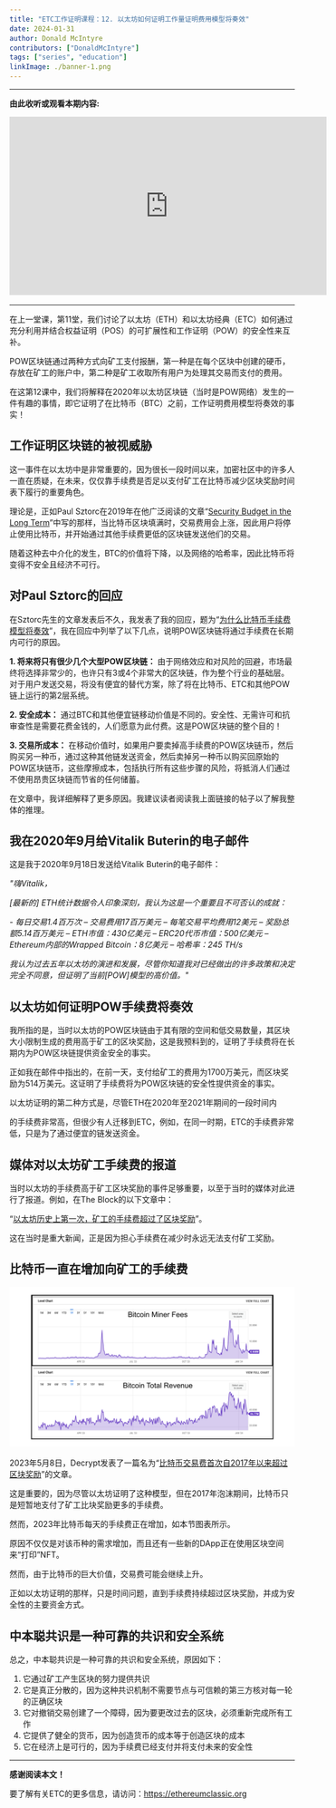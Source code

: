 ```yaml
---
title: "ETC工作证明课程：12. 以太坊如何证明工作量证明费用模型将奏效"
date: 2024-01-31
author: Donald McIntyre
contributors: ["DonaldMcIntyre"]
tags: ["series", "education"]
linkImage: ./banner-1.png
---
```


---
**由此收听或观看本期内容:**

<iframe width="560" height="315" src="https://www.youtube.com/embed/XdORWyiTKhs?si=azLA-atOpaYUbt3M" title="YouTube video player" frameborder="0" allow="accelerometer; autoplay; clipboard-write; encrypted-media; gyroscope; picture-in-picture; web-share" allowfullscreen></iframe>

---

在上一堂课，第11堂，我们讨论了以太坊（ETH）和以太坊经典（ETC）如何通过充分利用并结合权益证明（POS）的可扩展性和工作证明（POW）的安全性来互补。

POW区块链通过两种方式向矿工支付报酬，第一种是在每个区块中创建的硬币，存放在矿工的账户中，第二种是矿工收取所有用户为处理其交易而支付的费用。

在这第12课中，我们将解释在2020年以太坊区块链（当时是POW网络）发生的一件有趣的事情，即它证明了在比特币（BTC）之前，工作证明费用模型将奏效的事实！

## 工作证明区块链的被视威胁

这一事件在以太坊中是非常重要的，因为很长一段时间以来，加密社区中的许多人一直在质疑，在未来，仅仅靠手续费是否足以支付矿工在比特币减少区块奖励时间表下履行的重要角色。

理论是，正如Paul Sztorc在2019年在他广泛阅读的文章“[Security Budget in the Long Term](http://www.truthcoin.info/blog/security-budget/)”中写的那样，当比特币区块填满时，交易费用会上涨，因此用户将停止使用比特币，并开始通过其他手续费更低的区块链发送他们的交易。

随着这种去中介化的发生，BTC的价值将下降，以及网络的哈希率，因此比特币将变得不安全且经济不可行。

## 对Paul Sztorc的回应

在Sztorc先生的文章发表后不久，我发表了我的回应，题为“[为什么比特币手续费模型将奏效](https://etherplan.com/2019/05/17/why-the-bitcoin-fee-model-will-work/7587/)”，我在回应中列举了以下几点，说明POW区块链将通过手续费在长期内可行的原因。

**1. 将来将只有很少几个大型POW区块链：** 由于网络效应和对风险的回避，市场最终将选择非常少的，也许只有3或4个非常大的区块链，作为整个行业的基础层。对于用户发送交易，将没有便宜的替代方案，除了将在比特币、ETC和其他POW链上运行的第2层系统。

**2. 安全成本：** 通过BTC和其他便宜链移动价值是不同的。安全性、无需许可和抗审查性是需要花费金钱的，人们愿意为此付费。这是POW区块链的整个目的！

**3. 交易所成本：** 在移动价值时，如果用户要卖掉高手续费的POW区块链币，然后购买另一种币，通过这种其他链发送资金，然后卖掉另一种币以购买回原始的POW区块链币，这些摩擦成本，包括执行所有这些步骤的风险，将抵消人们通过不使用昂贵区块链而节省的任何储蓄。

在文章中，我详细解释了更多原因。我建议读者阅读我上面链接的帖子以了解我整体的推理。

## 我在2020年9月给Vitalik Buterin的电子邮件

这是我于2020年9月18日发送给Vitalik Buterin的电子邮件：

*"嗨Vitalik，*

*[最新的] ETH统计数据令人印象深刻，我认为这是一个重要且不可否认的成就：*

*- 每日交易1.4百万次*
*– 交易费用17百万美元*
*– 每笔交易平均费用12美元*
*– 奖励总额5.14百万美元*
*– ETH市值：430亿美元*
*– ERC20代币市值：500亿美元*
*– Ethereum内部的Wrapped Bitcoin：8亿美元*
*– 哈希率：245 TH/s*

*我认为过去五年以太坊的演进和发展，尽管你知道我对已经做出的许多政策和决定完全不同意，但证明了当前[POW]模型的高价值。"*

## 以太坊如何证明POW手续费将奏效

我所指的是，当时以太坊的POW区块链由于其有限的空间和低交易数量，其区块大小限制生成的费用高于矿工的区块奖励，这是我预料到的，证明了手续费将在长期内为POW区块链提供资金安全的事实。

正如我在邮件中指出的，在前一天，支付给矿工的费用为1700万美元，而区块奖励为514万美元。这证明了手续费将为POW区块链的安全性提供资金的事实。

以太坊证明的第二种方式是，尽管ETH在2020年至2021年期间的一段时间内

的手续费非常高，但很少有人迁移到ETC，例如，在同一时期，ETC的手续费非常低，只是为了通过便宜的链发送资金。

## 媒体对以太坊矿工手续费的报道

当时以太坊的手续费高于矿工区块奖励的事件足够重要，以至于当时的媒体对此进行了报道。例如，在The Block的以下文章中：

“[以太坊历史上第一次，矿工的手续费超过了区块奖励](https://finance.yahoo.com/news/first-time-ethereum-history-miners-125143799.html)”。

这在当时是重大新闻，正是因为担心手续费在减少时永远无法支付矿工奖励。

## 比特币一直在增加向矿工的手续费

![](1.png)

2023年5月8日，Decrypt发表了一篇名为“[比特币交易费首次自2017年以来超过区块奖励](https://decrypt.co/139345/bitcoin-transaction-fees-surpass-block-rewards)”的文章。

这是重要的，因为尽管以太坊证明了这种模型，但在2017年泡沫期间，比特币只是短暂地支付了矿工比块奖励更多的手续费。

然而，2023年比特币每天的手续费正在增加，如本节图表所示。

原因不仅仅是对该币种的需求增加，而且还有一些新的DApp正在使用区块空间来“打印”NFT。

然而，由于比特币的巨大价值，交易费可能会继续上升。

正如以太坊证明的那样，只是时间问题，直到手续费持续超过区块奖励，并成为安全性的主要资金方式。

## 中本聪共识是一种可靠的共识和安全系统

总之，中本聪共识是一种可靠的共识和安全系统，原因如下：

1. 它通过矿工产生区块的努力提供共识
2. 它是真正分散的，因为这种共识机制不需要节点与可信赖的第三方核对每一轮的正确区块
3. 它对撤销交易创建了一个障碍，因为要更改过去的区块，必须重新完成所有工作
4. 它提供了健全的货币，因为创造货币的成本等于创造区块的成本
5. 它在经济上是可行的，因为手续费已经支付并将支付未来的安全性

---

**感谢阅读本文！**

要了解有关ETC的更多信息，请访问：https://ethereumclassic.org
